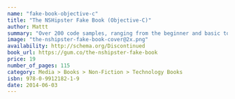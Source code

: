 ```yaml
---
name: "fake-book-objective-c"
title: "The NSHipster Fake Book (Objective-C)"
author: Mattt
summary: "Over 200 code samples, ranging from the beginner and basic to the expert and obscure, across a variety of genres and use cases. Without any needless explanation."
image: "the-nshipster-fake-book-cover@2x.png"
availability: http://schema.org/Discontinued
book_url: https://gum.co/the-nshipster-fake-book
price: 19
number_of_pages: 115
category: Media > Books > Non-Fiction > Technology Books
isbn: 978-0-9912182-1-9
date: 2014-06-03
---
```


